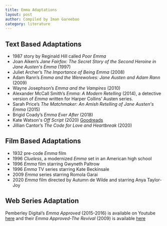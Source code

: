 ```yaml
---
title: Emma Adaptations
layout: post
author: Compiled by Iman Gareeboo
category: literature
---
```


## Text Based Adaptations
<ul>
  <li> 1987 story by Reginald Hill called <i>Poor Emma</i></li>
  <li> Joan Aiken’s <i>Jane Fairfax: The Secret Story of the Second Heroine in Jane Austen's Emma</i> (1997)</li>
  <li>Juliet Archer’s <i>The Importance of Being Emma</i> (2008)</li>
  <li>Adam Rann’s <i>Emma and the Werewolves: Jane Austen and Adam Rann</i> (2009)</li>
  <li>Wayne Josephson’s <i>Emma and the Vampires</i> (2010)</li>
  <li>Alexander McCall Smith’s <i>Emma: A Modern Retelling</i> (2014), a detective version of <i>Emma</i> written for Harper Collins’ Austen series.</li>
  <li>Sarah Price’s <i>The Matchmaker: An Amish Retelling of Jane Austen's Emma</i> (2015)</li>
  <li>Brigid Coady’s <i>Emma Ever After</i> (2018)</li>
  <li>Kate Watson's <i>Off Script</i> (2020) <a href="https://www.goodreads.com/book/show/40864140-off-script" target="_blank">Goodreads</a></li>
  <li>Jillian Cantor’s <i>The Code for Love and Heartbreak</i> (2020)</li>
</ul>

## Film Based Adaptations 
<ul>
  <li>1932 pre-code <i>Emma</i> film</li>
  <li>1996 <i>Clueless</i>, a modernized <i>Emma</i> set in an American high school</li>
  <li>1996 <i>Emma</i> film starring Gwyneth Paltrow</li>
  <li>1996 <i>Emma</i> TV series starring Kate Beckinsale</li>
  <li>2009 <i>Emma</i> series starring Romola Garai</li>
  <li>2020 <i>Emma</i> film directed by Autumn de Wilde and starring Anya Taylor-Joy</li>
</ul>

## Web Series Adaptation
Pemberley Digital’s *Emma Approved* (2015-2016) is available on Youtube <a href="https://www.youtube.com/playlist?list=PL_ePOdU-b3xdXOZwmLkotVRHffG4diWuB" target="_blank">here</a> and their *Emma Approved-The Revival* (2009) is available <a href="https://www.youtube.com/playlist?list=PL_ePOdU-b3xeohDlPLbdCy1FZYr1IdeKl" target="_blank">here</a> 



